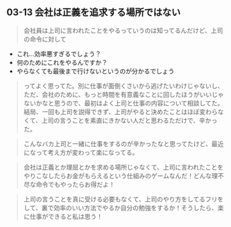 ## 03-13 会社は正義を追求する場所ではない

> 会社員は上司に言われたことをやるっていうのは知ってるんだけど、上司の命令に対して
* これ…効率悪すぎるでしょう？
* 何のためにこれをやるんですか？
* やらなくても最後まで行けないというのが分かるでしょう
> ってよく思ってた。別に仕事が面倒くさいから逃げたいわけじゃないし、ただ、会社のために、もっと時間を有意義なことに回したほうがいいじゃないかなと思うので、最初はよく上司と仕事の内容について相談してた。結局、一回も上司を説得できず、上司がやると決めたことはほぼ変わらなくて、上司の言うことを素直にきかない人だと思わるただけで、辛かった。

> こんなバカ上司と一緒に仕事をするのが辛かったなと思ってたけど、最近になって考え方が変わって楽になってる。

> 会社は正義とか理屈とかを求める場所じゃなくて、上司に言われたことをやりこなしたらお金がもらえるという仕組みのゲームなんだ！どんな理不尽な命令でもやったらお得だよ！

> 上司の言うことを真に受ける必要もなくて、上司のやり方をしてるフリをして、裏で効率のいい方法でやるか自分の勉強をするか！そうしたら、楽に仕事ができると私は思う！
